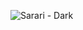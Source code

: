 ![Sarari - Dark](https://user-images.githubusercontent.com/70948216/199881455-e511fe83-4cd0-4de4-bafe-3ab3bbfe768d.png)
